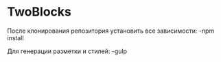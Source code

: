 # TwoBlocks

После клонирования репозитория установить все зависимости:
-npm install

Для генерации разметки и стилей:
-gulp
